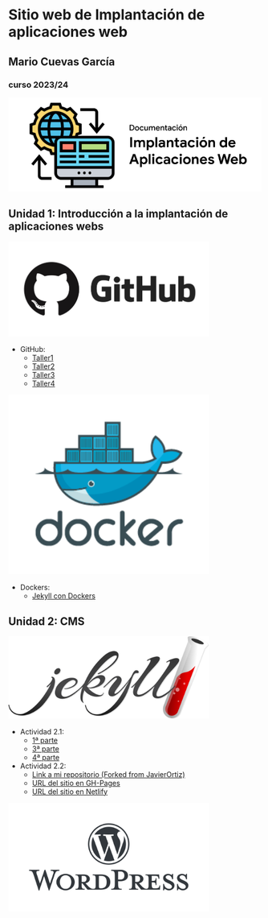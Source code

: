 # __Sitio web de Implantación de aplicaciones web__
## Mario Cuevas García
### curso 2023/24

![IAW](/imgMD/i1.PNG)
<br>

## __Unidad 1: Introducción a la implantación de aplicaciones webs__

<img src="imgMD/i2.PNG" alt="github" width="400"/>

* GitHub:
  * [Taller1](unidad1/taller1.md)
  * [Taller2](unidad1/taller2.md)
  * [Taller3](unidad1/taller3.md)
  * [Taller4](unidad1/taller4.md)

   
<img src="imgMD/dock.png" alt="dockers" width="400"/>

* Dockers:
  * [Jekyll con Dockers](unidad1/JekyllDockers.md)

## __Unidad 2: CMS__

<img src="imgMD/i3.png" alt="jekyll" width="400"/>

* Actividad 2.1:
  * [1ª parte](unidad2/Jekyll.md)
  * [3ª parte](https://mariocuee38.github.io/Lagrange/)
  * [4ª parte](https://master--verdant-cajeta-cb8c87.netlify.app/)
* Actividad 2.2:
  * [Link a mi repositorio (Forked from JavierOrtiz)](https://github.com/mariocuee38/actividad2.2_zoo)
  * [URL del sitio en GH-Pages](https://javierortizsanchez.github.io/actividad2.2_zoo/)
  * [URL del sitio en Netlify](https://gh-pages--actividad2-2-zoo-mariojavier.netlify.app/)

<img src="imgMD/i4.png" alt="wordpress" width="400"/>
